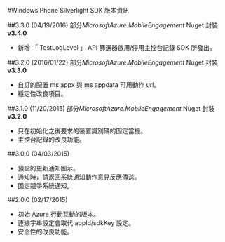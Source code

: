 <properties 
    pageTitle="Windows Phone Silverlight SDK 版本資訊" 
    description="Azure 行動互動-Windows Phone Silverlight SDK 版本資訊"                     
    services="mobile-engagement" 
    documentationCenter="mobile" 
    authors="piyushjo" 
    manager="dwrede" 
    editor="" />

<tags 
    ms.service="mobile-engagement" 
    ms.workload="mobile" 
    ms.tgt_pltfrm="mobile-windows-phone" 
    ms.devlang="na"
    ms.topic="article" 
    ms.date="08/19/2016" 
    ms.author="piyushjo" />

#<a name="windows-phone-silverlight-sdk-release-notes"></a>Windows Phone Silverlight SDK 版本資訊


##<a name="330-04192016"></a>3.3.0 (04/19/2016)
部分*MicrosoftAzure.MobileEngagement* Nuget 封裝**v3.4.0**

-   新增 「 TestLogLevel 」 API 篩選器啟用/停用主控台記錄 SDK 所發出。

##<a name="320-01222016"></a>3.2.0 (2016/01/22)
部分*MicrosoftAzure.MobileEngagement* Nuget 封裝**v3.3.0**

-   自訂的配置 ms appx 與 ms appdata 可用動作 url。
-   穩定性改良項目。
  
##<a name="310-11202015"></a>3.1.0 (11/20/2015)
部分*MicrosoftAzure.MobileEngagement* Nuget 封裝**v3.2.0**

-   只在初始化之後要求的裝置識別碼的固定當機。
-   主控台記錄的改良功能。

##<a name="300-04032015"></a>3.0.0 (04/03/2015)

-   預設的更新通知圖示。
-   通知時，請返回系統通知動作意見反應傳送。
-   固定競爭系統通知。

##<a name="200-02172015"></a>2.0.0 (02/17/2015)

-   初始 Azure 行動互動的版本。
-   連線字串設定會取代 appId/sdkKey 設定。
-   安全性的改良功能。
 
